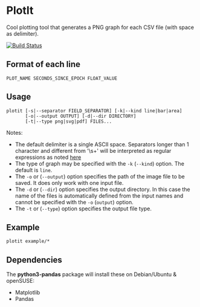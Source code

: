 # PlotIt

Cool plotting tool that generates a PNG graph for each CSV file (with space as delimiter).

[![Build Status](https://travis-ci.com/ricardobranco777/plotit.svg?branch=master)](https://travis-ci.org/ricardobranco777/plotit)

## Format of each line

`PLOT_NAME SECONDS_SINCE_EPOCH FLOAT_VALUE`

## Usage

```
plotit [-s|--separator FIELD_SEPARATOR] [-k|--kind line|bar|area]
       [-o|--output OUTPUT] [-d|--dir DIRECTORY]
       [-t|--type png|svg|pdf] FILES...
```

Notes:
- The default delimiter is a single ASCII space.  Separators longer than 1 character and different from '\s+' will be interpreted as regular expressions as noted [here](https://pandas.pydata.org/pandas-docs/stable/reference/api/pandas.read_csv.html)
- The type of graph may be specified with the `-k` (`--kind`) option.  The default is `line`.
- The `-o` or (`--output`) option specifies the path of the image file to be saved. It does only work with one input file.
- The `-d` or (`--dir`) option specifies the output directory. In this case the name of the files is automatically defined from the input names and cannot be specified with the `-o` (`output`) option.
- The `-t` or (`--type`) option specifies the output file type.

## Example

`plotit example/*`

## Dependencies

The **python3-pandas** package will install these on Debian/Ubuntu & openSUSE:

- Matplotlib
- Pandas
